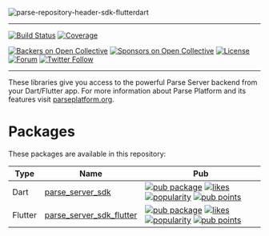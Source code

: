 ![parse-repository-header-sdk-flutterdart](https://user-images.githubusercontent.com/5673677/166121476-3838ac9f-a437-409c-bb28-6e1dfcc36b1c.png)

---

[![Build Status](https://github.com/parse-community/Parse-SDK-Flutter/workflows/ci/badge.svg?branch=master)](https://github.com/parse-community/Parse-SDK-Flutter/actions?query=workflow%3Aci+branch%3Amaster)
[![Coverage](https://img.shields.io/codecov/c/github/parse-community/Parse-SDK-Flutter/master)](https://app.codecov.io/gh/parse-community/Parse-SDK-Flutter/branch/master)

[![Backers on Open Collective](https://opencollective.com/parse-server/backers/badge.svg)][open-collective-link]
[![Sponsors on Open Collective](https://opencollective.com/parse-server/sponsors/badge.svg)][open-collective-link]
[![License](https://img.shields.io/badge/license-Apache%202.0-lightgrey.svg)](https://github.com/parse-community/Parse-SDK-Flutter/blob/master/LICENSE)
[![Forum](https://img.shields.io/discourse/https/community.parseplatform.org/topics.svg)](https://community.parseplatform.org/c/parse-server)
[![Twitter Follow](https://img.shields.io/twitter/follow/ParsePlatform.svg?label=Follow%20us&style=social)](https://twitter.com/intent/follow?screen_name=ParsePlatform)

---

These libraries give you access to the powerful Parse Server backend from your Dart/Flutter app. For more information about Parse Platform and its features visit [parseplatform.org](https://parseplatform.org/).

# Packages

These packages are available in this repository:

| Type    | Name                                           | Pub                                                                                                                                                                                                                                                                                                                                                                                                                                                                                                                       |
|---------|------------------------------------------------|---------------------------------------------------------------------------------------------------------------------------------------------------------------------------------------------------------------------------------------------------------------------------------------------------------------------------------------------------------------------------------------------------------------------------------------------------------------------------------------------------------------------------|
| Dart    | [parse_server_sdk](./packages/dart)            | [![pub package](https://img.shields.io/pub/v/parse_server_sdk.svg)](https://pub.dev/packages/parse_server_sdk) [![likes](https://badges.bar/parse_server_sdk/likes)](https://pub.dev/packages/parse_server_sdk/score) [![popularity](https://badges.bar/parse_server_sdk/popularity)](https://pub.dev/packages/parse_server_sdk/score) [![pub points](https://badges.bar/parse_server_sdk/pub%20points)](https://pub.dev/packages/parse_server_sdk/score)                                                                 |
| Flutter | [parse_server_sdk_flutter](./packages/flutter) | [![pub package](https://img.shields.io/pub/v/parse_server_sdk_flutter.svg)](https://pub.dev/packages/parse_server_sdk_flutter) [![likes](https://badges.bar/parse_server_sdk_flutter/likes)](https://pub.dev/packages/parse_server_sdk_flutter/score) [![popularity](https://badges.bar/parse_server_sdk_flutter/popularity)](https://pub.dev/packages/parse_server_sdk_flutter/score) [![pub points](https://badges.bar/parse_server_sdk_flutter/pub%20points)](https://pub.dev/packages/parse_server_sdk_flutter/score) |

[open-collective-link]: https://opencollective.com/parse-server
